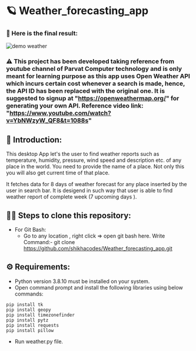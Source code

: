 # 	:ringed_planet: Weather_forecasting_app

### :muscle: Here is the final result:
![demo weather](https://user-images.githubusercontent.com/64718956/214505878-18c23c3c-2af3-4f8b-9468-7e884c347d9e.JPG)

### :warning: This project has been developed taking reference from youtube channel of Parvat Computer technology and is only meant for learning purpose as this app uses Open Weather API which incurs certain cost whenever a search is made, hence, the API ID has been replaced with the original one. It is suggested to signup at "https://openweathermap.org/" for generating your own API. Reference video link: "https://www.youtube.com/watch?v=YbNWzyW_QF8&t=1088s"

## :gift: Introduction:

This desktop App let's the user to find weather reports such as temperature, humidity, pressure, wind speed and description etc. of any place in the world. You need to provide the name of a place. Not only this you will also get current time of that place. 

It fetches data for 8 days of weather forecast for any place inserted by the user in search bar. It is desigend in such way that user is able to find weather report of complete week (7 upcoming days ). 

## :man_technologist: Steps to clone this repository:

* For Git Bash:
  * Go to any location , right click => open git bash here. Write Command:- git clone https://github.com/shikhacodes/Weather_forecasting_app.git

## :gear: Requirements:

* Python version 3.8.10 must be installed on your system.
* Open command prompt and install the following libraries using below commands:
```
pip install tk
pip install geopy
pip install timezonefinder
pip install pytz
pip install requests
pip install pillow
```
* Run weather.py file.


  
